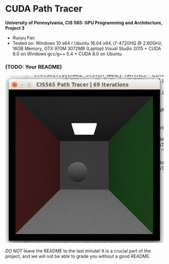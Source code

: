 CUDA Path Tracer
================

**University of Pennsylvania, CIS 565: GPU Programming and Architecture, Project 3**

* Ruoyu Fan
* Tested on:
  Windows 10 x64 / Ubuntu 16.04 x64, i7-4720HQ @ 2.60GHz, 16GB Memory, GTX 970M 3072MB (Laptop)
  Visual Studio 2015 + CUDA 8.0 on Windows
  gcc/g++ 5.4 + CUDA 8.0 on Ubuntu

### (TODO: Your README)

![first_screenshot](/screenshots/screenshot_begin.png)

*DO NOT* leave the README to the last minute! It is a crucial part of the
project, and we will not be able to grade you without a good README.
